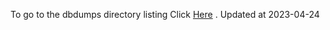 To go to the dbdumps directory listing Click [Here](https://ipfs.io/ipfs/bafkreihw2yaufmjzvmh3mrzrwn2b5rknpul3p7wjrlfa3zxv5vza43q3rm) . Updated at 2023-04-24